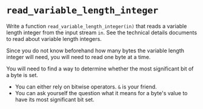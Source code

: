# `read_variable_length_integer`

Write a function `read_variable_length_integer(in)` that reads a variable length integer
from the input stream `in`. See the technical details documents to read about variable length integers.

Since you do not know beforehand how many bytes
the variable length integer will need, you will need to read one byte at a time.

You will need to find a way to determine whether the
most significant bit of a byte is set.

* You can either rely on bitwise operators. `&` is your friend.
* You can ask yourself the question what it means for a byte's value to have its most significant bit set.
